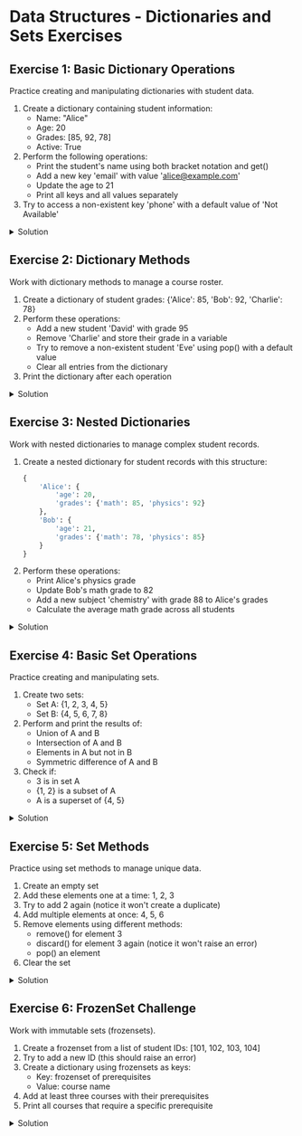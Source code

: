 # Data Structures - Dictionaries and Sets Exercises

## Exercise 1: Basic Dictionary Operations
Practice creating and manipulating dictionaries with student data.

1. Create a dictionary containing student information:
   - Name: "Alice"
   - Age: 20
   - Grades: [85, 92, 78]
   - Active: True
2. Perform the following operations:
   - Print the student's name using both bracket notation and get()
   - Add a new key 'email' with value 'alice@example.com'
   - Update the age to 21
   - Print all keys and all values separately
3. Try to access a non-existent key 'phone' with a default value of 'Not Available'

<details>
<summary>Solution</summary>

```python
# Create student dictionary
student = {
    'name': 'Alice',
    'age': 20,
    'grades': [85, 92, 78],
    'active': True
}

# Access values
print(student['name'])               # Using brackets
print(student.get('name'))          # Using get()

# Add and update values
student['email'] = 'alice@example.com'
student['age'] = 21

# Print keys and values
print("Keys:", list(student.keys()))
print("Values:", list(student.values()))

# Access non-existent key with default
phone = student.get('phone', 'Not Available')
print("Phone:", phone)              # Not Available
```
</details>

## Exercise 2: Dictionary Methods
Work with dictionary methods to manage a course roster.

1. Create a dictionary of student grades: {'Alice': 85, 'Bob': 92, 'Charlie': 78}
2. Perform these operations:
   - Add a new student 'David' with grade 95
   - Remove 'Charlie' and store their grade in a variable
   - Try to remove a non-existent student 'Eve' using pop() with a default value
   - Clear all entries from the dictionary
3. Print the dictionary after each operation

<details>
<summary>Solution</summary>

```python
# Create grades dictionary
grades = {'Alice': 85, 'Bob': 92, 'Charlie': 78}
print("Initial grades:", grades)

# Add new student
grades['David'] = 95
print("After adding David:", grades)

# Remove Charlie
charlie_grade = grades.pop('Charlie')
print(f"Charlie's grade was: {charlie_grade}")
print("After removing Charlie:", grades)

# Try to remove non-existent student
eve_grade = grades.pop('Eve', 'Not found')
print(f"Eve's grade: {eve_grade}")

# Clear dictionary
grades.clear()
print("After clearing:", grades)
```
</details>

## Exercise 3: Nested Dictionaries
Work with nested dictionaries to manage complex student records.

1. Create a nested dictionary for student records with this structure:
   ```python
   {
       'Alice': {
           'age': 20,
           'grades': {'math': 85, 'physics': 92}
       },
       'Bob': {
           'age': 21,
           'grades': {'math': 78, 'physics': 85}
       }
   }
   ```
2. Perform these operations:
   - Print Alice's physics grade
   - Update Bob's math grade to 82
   - Add a new subject 'chemistry' with grade 88 to Alice's grades
   - Calculate the average math grade across all students

<details>
<summary>Solution</summary>

```python
# Create nested dictionary
students = {
    'Alice': {
        'age': 20,
        'grades': {'math': 85, 'physics': 92}
    },
    'Bob': {
        'age': 21,
        'grades': {'math': 78, 'physics': 85}
    }
}

# Access nested values
print(f"Alice's physics grade: {students['Alice']['grades']['physics']}")

# Update nested value
students['Bob']['grades']['math'] = 82

# Add new nested value
students['Alice']['grades']['chemistry'] = 88

# Calculate average math grade
math_grades = [student['grades']['math'] for student in students.values()]
avg_math = sum(math_grades) / len(math_grades)
print(f"Average math grade: {avg_math}")
```
</details>

## Exercise 4: Basic Set Operations
Practice creating and manipulating sets.

1. Create two sets:
   - Set A: {1, 2, 3, 4, 5}
   - Set B: {4, 5, 6, 7, 8}
2. Perform and print the results of:
   - Union of A and B
   - Intersection of A and B
   - Elements in A but not in B
   - Symmetric difference of A and B
3. Check if:
   - 3 is in set A
   - {1, 2} is a subset of A
   - A is a superset of {4, 5}

<details>
<summary>Solution</summary>

```python
# Create sets
A = {1, 2, 3, 4, 5}
B = {4, 5, 6, 7, 8}

# Set operations
print(f"Union: {A | B}")
print(f"Intersection: {A & B}")
print(f"A - B: {A - B}")
print(f"Symmetric difference: {A ^ B}")

# Membership and subset operations
print(f"3 in A: {3 in A}")
print(f"{1, 2} is subset of A: {set([1, 2]).issubset(A)}")
print(f"A is superset of {4, 5}: {A.issuperset({4, 5})}")
```
</details>

## Exercise 5: Set Methods
Practice using set methods to manage unique data.

1. Create an empty set
2. Add these elements one at a time: 1, 2, 3
3. Try to add 2 again (notice it won't create a duplicate)
4. Add multiple elements at once: 4, 5, 6
5. Remove elements using different methods:
   - remove() for element 3
   - discard() for element 3 again (notice it won't raise an error)
   - pop() an element
6. Clear the set

<details>
<summary>Solution</summary>

```python
# Create empty set
numbers = set()

# Add elements
numbers.add(1)
numbers.add(2)
numbers.add(3)
print(f"After adding 1,2,3: {numbers}")

# Try adding duplicate
numbers.add(2)
print(f"After trying to add 2 again: {numbers}")

# Add multiple elements
numbers.update([4, 5, 6])
print(f"After updating: {numbers}")

# Remove elements
numbers.remove(3)
print(f"After removing 3: {numbers}")

numbers.discard(3)  # Won't raise error
print(f"After discarding 3: {numbers}")

popped = numbers.pop()
print(f"Popped value: {popped}")
print(f"After popping: {numbers}")

# Clear set
numbers.clear()
print(f"After clearing: {numbers}")
```
</details>

## Exercise 6: FrozenSet Challenge
Work with immutable sets (frozensets).

1. Create a frozenset from a list of student IDs: [101, 102, 103, 104]
2. Try to add a new ID (this should raise an error)
3. Create a dictionary using frozensets as keys:
   - Key: frozenset of prerequisites
   - Value: course name
4. Add at least three courses with their prerequisites
5. Print all courses that require a specific prerequisite

<details>
<summary>Solution</summary>

```python
# Create frozenset
student_ids = frozenset([101, 102, 103, 104])
print(f"Student IDs: {student_ids}")

# Try to modify (will raise error)
try:
    student_ids.add(105)
except AttributeError as e:
    print(f"Error: {e}")

# Create dictionary with frozenset keys
courses = {
    frozenset([101, 102]): "Advanced Python",
    frozenset([101]): "Basic Python",
    frozenset([101, 103]): "Data Science"
}

# Find courses requiring prerequisite 101
prereq = 101
required_courses = [
    course for prereqs, course in courses.items()
    if prereq in prereqs
]
print(f"Courses requiring {prereq}: {required_courses}")
```
</details>